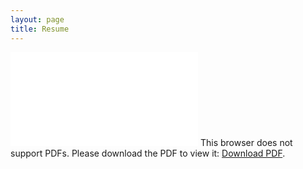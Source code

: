 ```yaml
---
layout: page
title: Resume
---
```


<object data="/img/resume_antoine_leclercq.pdf" type="application/pdf" width="800px" height="1000px">
    <embed src="/img/resume_antoine_leclercq.pdf">
        This browser does not support PDFs. Please download the PDF to view it: <a href="/img/resume_antoine_leclercq.pdf">Download PDF</a>.</p>
    </embed>
</object>